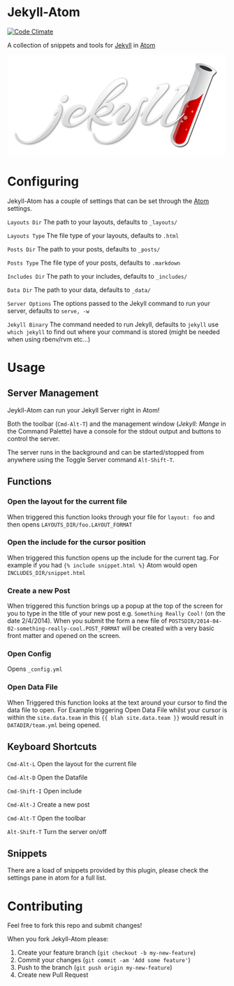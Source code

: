 # Jekyll-Atom

[![Code Climate](https://codeclimate.com/github/Arcath/jekyll-atom/badges/gpa.svg)](https://codeclimate.com/github/Arcath/jekyll-atom)

A collection of snippets and tools for [Jekyll] in [Atom]

[![Jekyll Logo](https://raw.githubusercontent.com/Arcath/jekyll-atom/master/images/jekyll.png)](http://jekyllrb.com)

# Configuring

Jekyll-Atom has a couple of settings that can be set through the [Atom] settings.

`Layouts Dir` The path to your layouts, defaults to `_layouts/`

`Layouts Type` The file type of your layouts, defaults to `.html`

`Posts Dir` The path to your posts, defaults to `_posts/`

`Posts Type` The file type of your posts, defaults to `.markdown`

`Includes Dir` The path to your includes, defaults to `_includes/`

`Data Dir` The path to your data, defaults to `_data/`

`Server Options` The options passed to the Jekyll command to run your server, defaults to `serve, -w`

`Jekyll Binary` The command needed to run Jekyll, defaults to `jekyll` use `which jekyll` to find out where your command is stored (might be needed when using rbenv/rvm etc...)

# Usage

## Server Management

Jeykll-Atom can run your Jekyll Server right in Atom!

Both the toolbar (`Cmd-Alt-T`) and the management window (_Jekyll: Mange_ in the Command Palette) have a console for the stdout output and buttons to control the server.

The server runs in the background and can be started/stopped from anywhere using the Toggle Server command `Alt-Shift-T`.

## Functions

### Open the layout for the current file

When triggered this function looks through your file for `layout: foo` and then opens `LAYOUTS_DIR/foo.LAYOUT_FORMAT`

### Open the include for the cursor position

When triggered this function opens up the include for the current tag. For example if you had `{% include snippet.html %}` Atom would open `INCLUDES_DIR/snippet.html`

### Create a new Post

When triggered this function brings up a popup at the top of the screen for you to type in the title of your new post e.g. `Something Really Cool!` (on the date 2/4/2014). When you submit the form a new file of `POSTSDIR/2014-04-02-something-really-cool.POST_FORMAT` will be created with a very basic front matter and opened on the screen.

### Open Config

Opens `_config.yml`

### Open Data File

When Triggered this function looks at the text around your cursor to find the data file to open. For Example triggering Open Data File whilst your cursor is within the `site.data.team` in this `{{ blah site.data.team }}` would result in `DATADIR/team.yml` being opened.

## Keyboard Shortcuts

`Cmd-Alt-L` Open the layout for the current file

`Cmd-Alt-D` Open the Datafile

`Cmd-Shift-I` Open include

`Cmd-Alt-J` Create a new post

`Cmd-Alt-T` Open the toolbar

`Alt-Shift-T` Turn the server on/off

## Snippets

There are a load of snippets provided by this plugin, please check the settings pane in atom for a full list.

# Contributing

Feel free to fork this repo and submit changes!

When you fork Jekyll-Atom please:

1. Create your feature branch (`git checkout -b my-new-feature`)
2. Commit your changes (`git commit -am 'Add some feature'`)
3. Push to the branch (`git push origin my-new-feature`)
4. Create new Pull Request

[Jekyll]: http://jekyllrb.com
[Atom]: https://atom.io
